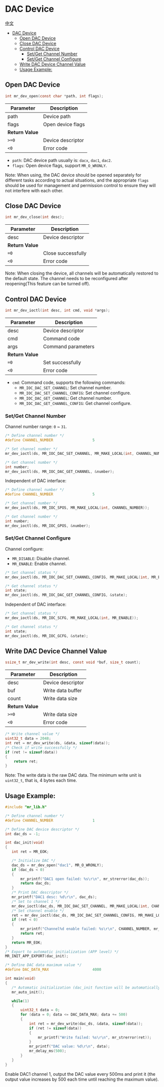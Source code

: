 # DAC Device

[中文](dac.md)

<!-- TOC -->
* [DAC Device](#dac-device)
  * [Open DAC Device](#open-dac-device)
  * [Close DAC Device](#close-dac-device)
  * [Control DAC Device](#control-dac-device)
    * [Set/Get Channel Number](#setget-channel-number)
    * [Set/Get Channel Configure](#setget-channel-configure)
  * [Write DAC Device Channel Value](#write-dac-device-channel-value)
  * [Usage Example:](#usage-example)
<!-- TOC -->

## Open DAC Device

```c
int mr_dev_open(const char *path, int flags);
```

| Parameter        | Description       |
| ---------------- | ----------------- |
| path             | Device path       |
| flags            | Open device flags |
| **Return Value** |                   |
| `>=0`            | Device descriptor |
| `<0`             | Error code        |

- `path`: DAC device path usually is: `dacx`, `dac1`, `dac2`.
- `flags`: Open device flags, support `MR_O_WRONLY`.

Note: When using, the DAC device should be opened separately for different tasks according to actual situations, and the
appropriate `flags` should be used for management and permission control to ensure they will not interfere with each
other.

## Close DAC Device

```c
int mr_dev_close(int desc);
```

| Parameter        | Description        |
| ---------------- | ------------------ |
| desc             | Device descriptor  |
| **Return Value** |                    |
| `=0`             | Close successfully |
| `<0`             | Error code         |

Note: When closing the device, all channels will be automatically restored to the default state. The channel needs to be
reconfigured after reopening(This feature can be turned off).

## Control DAC Device

```c
int mr_dev_ioctl(int desc, int cmd, void *args);
```

| Parameter        | Description        |
| ---------------- | ------------------ |
| desc             | Device descriptor  |
| cmd              | Command code       |
| args             | Command parameters |
| **Return Value** |                    |
| `=0`             | Set successfully   |
| `<0`             | Error code         |

- `cmd`: Command code, supports the following commands:
    - `MR_IOC_DAC_SET_CHANNEL`: Set channel number.
    - `MR_IOC_DAC_SET_CHANNEL_CONFIG`: Set channel configure.
    - `MR_IOC_DAC_GET_CHANNEL`: Get channel number.
    - `MR_IOC_DAC_GET_CHANNEL_CONFIG`: Get channel configure.

### Set/Get Channel Number

Channel number range: `0` ~ `31`.

```c
/* Define channel number */
#define CHANNEL_NUMBER                  5

/* Set channel number */
mr_dev_ioctl(ds, MR_IOC_DAC_SET_CHANNEL, MR_MAKE_LOCAL(int, CHANNEL_NUMBER));

/* Get channel number */
int number;
mr_dev_ioctl(ds, MR_IOC_DAC_GET_CHANNEL, &number);
```

Independent of DAC interface:

```c
/* Define channel number */
#define CHANNEL_NUMBER                  5

/* Set channel number */
mr_dev_ioctl(ds, MR_IOC_SPOS, MR_MAKE_LOCAL(int, CHANNEL_NUMBER));

/* Get channel number */
int number;
mr_dev_ioctl(ds, MR_IOC_GPOS, &number);
```

### Set/Get Channel Configure

Channel configure:

- `MR_DISABLE`: Disable channel.
- `MR_ENABLE`: Enable channel.

```c
/* Set channel status */
mr_dev_ioctl(ds, MR_IOC_DAC_SET_CHANNEL_CONFIG, MR_MAKE_LOCAL(int, MR_ENABLE));

/* Get channel status */
int state;
mr_dev_ioctl(ds, MR_IOC_DAC_GET_CHANNEL_CONFIG, &state);
```

Independent of DAC interface:

```c
/* Set channel status */
mr_dev_ioctl(ds, MR_IOC_SCFG, MR_MAKE_LOCAL(int, MR_ENABLE));

/* Get channel status */
int state;
mr_dev_ioctl(ds, MR_IOC_GCFG, &state);
```

## Write DAC Device Channel Value

```c
ssize_t mr_dev_write(int desc, const void *buf, size_t count);
```

| Parameter        | Description       |
| ---------------- | ----------------- |
| desc             | Device descriptor |
| buf              | Write data buffer |
| count            | Write data size   |
| **Return Value** |                   |
| `>=0`            | Write data size   |
| `<0`             | Error code        |

```c
/* Write channel value */
uint32_t data = 2048;
int ret = mr_dev_write(ds, &data, sizeof(data));
/* Check if write successfully */
if (ret != sizeof(data))
{
    return ret;
}
```

Note: The write data is the raw DAC data. The minimum write unit is `uint32_t`, that is, 4 bytes each time.

## Usage Example:

```c
#include "mr_lib.h"

/* Define channel number */
#define CHANNEL_NUMBER                  1

/* Define DAC device descriptor */
int dac_ds = -1;

int dac_init(void)
{
   int ret = MR_EOK;

   /* Initialize DAC */
   dac_ds = mr_dev_open("dac1", MR_O_WRONLY);
   if (dac_ds < 0)
   {
       mr_printf("DAC1 open failed: %s\r\n", mr_strerror(dac_ds));
       return dac_ds;
   }
   /* Print DAC descriptor */
   mr_printf("DAC1 desc: %d\r\n", dac_ds);
   /* Set to channel 1 */
   mr_dev_ioctl(dac_ds, MR_IOC_DAC_SET_CHANNEL, MR_MAKE_LOCAL(int, CHANNEL_NUMBER));
   /* Set channel enable */
   ret = mr_dev_ioctl(dac_ds, MR_IOC_DAC_SET_CHANNEL_CONFIG, MR_MAKE_LOCAL(int, MR_ENABLE));
   if (ret < 0)
   {
       mr_printf("Channel%d enable failed: %s\r\n", CHANNEL_NUMBER, mr_strerror(ret));
       return ret;
   }
   return MR_EOK;
}
/* Export to automatic initialization (APP level) */
MR_INIT_APP_EXPORT(dac_init);

/* Define DAC data maximum value */
#define DAC_DATA_MAX                    4000

int main(void)
{
   /* Automatic initialization (dac_init function will be automatically called here) */
   mr_auto_init();

   while(1)
   {
       uint32_t data = 0;
       for (data = 0; data <= DAC_DATA_MAX; data += 500)
       {
           int ret = mr_dev_write(dac_ds, &data, sizeof(data));
           if (ret != sizeof(data))
           {
               mr_printf("Write failed: %s\r\n", mr_strerror(ret));
           }
           mr_printf("DAC value: %d\r\n", data);
           mr_delay_ms(500);
       }
   }
}
```

Enable DAC1 channel 1, output the DAC value every 500ms and print it
(the output value increases by 500 each time until reaching the maximum value).
